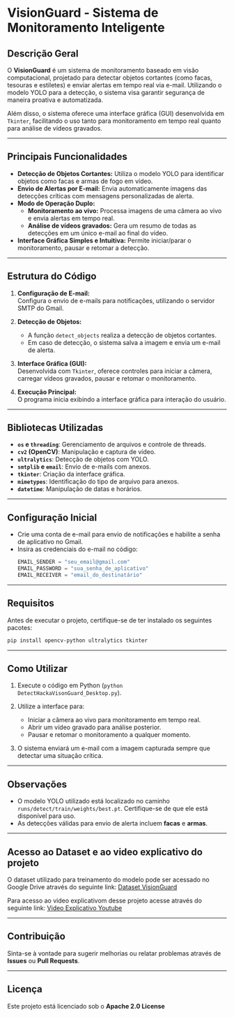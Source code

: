 
# **VisionGuard - Sistema de Monitoramento Inteligente**

## **Descrição Geral**
O **VisionGuard** é um sistema de monitoramento baseado em visão computacional, projetado para detectar objetos cortantes (como facas, tesouras e estiletes) e enviar alertas em tempo real via e-mail. Utilizando o modelo YOLO para a detecção, o sistema visa garantir segurança de maneira proativa e automatizada.

Além disso, o sistema oferece uma interface gráfica (GUI) desenvolvida em `Tkinter`, facilitando o uso tanto para monitoramento em tempo real quanto para análise de vídeos gravados.

---

## **Principais Funcionalidades**
- **Detecção de Objetos Cortantes:** Utiliza o modelo YOLO para identificar objetos como facas e armas de fogo em vídeo.
- **Envio de Alertas por E-mail:** Envia automaticamente imagens das detecções críticas com mensagens personalizadas de alerta.
- **Modo de Operação Duplo:**
  - **Monitoramento ao vivo:** Processa imagens de uma câmera ao vivo e envia alertas em tempo real.
  - **Análise de vídeos gravados:** Gera um resumo de todas as detecções em um único e-mail ao final do vídeo.
- **Interface Gráfica Simples e Intuitiva:** Permite iniciar/parar o monitoramento, pausar e retomar a detecção.

---

## **Estrutura do Código**
1. **Configuração de E-mail:**  
   Configura o envio de e-mails para notificações, utilizando o servidor SMTP do Gmail.

2. **Detecção de Objetos:**  
   - A função `detect_objects` realiza a detecção de objetos cortantes.
   - Em caso de detecção, o sistema salva a imagem e envia um e-mail de alerta.

3. **Interface Gráfica (GUI):**  
   Desenvolvida com `Tkinter`, oferece controles para iniciar a câmera, carregar vídeos gravados, pausar e retomar o monitoramento.

4. **Execução Principal:**  
   O programa inicia exibindo a interface gráfica para interação do usuário.

---

## **Bibliotecas Utilizadas**
- **`os` e `threading`**: Gerenciamento de arquivos e controle de threads.
- **`cv2` (OpenCV)**: Manipulação e captura de vídeo.
- **`ultralytics`**: Detecção de objetos com YOLO.
- **`smtplib` e `email`**: Envio de e-mails com anexos.
- **`tkinter`**: Criação da interface gráfica.
- **`mimetypes`**: Identificação do tipo de arquivo para anexos.
- **`datetime`**: Manipulação de datas e horários.

---

## **Configuração Inicial**
- Crie uma conta de e-mail para envio de notificações e habilite a senha de aplicativo no Gmail.
- Insira as credenciais do e-mail no código:
  ```python
  EMAIL_SENDER = "seu_email@gmail.com"
  EMAIL_PASSWORD = "sua_senha_de_aplicativo"
  EMAIL_RECEIVER = "email_do_destinatário"
  ```

---

## **Requisitos**

Antes de executar o projeto, certifique-se de ter instalado os seguintes pacotes:

```bash
pip install opencv-python ultralytics tkinter
```

---

## **Como Utilizar**
1. Execute o código em Python (`python DetectHackaVisonGuard_Desktop.py`).
2. Utilize a interface para:
   - Iniciar a câmera ao vivo para monitoramento em tempo real.
   - Abrir um vídeo gravado para análise posterior.
   - Pausar e retomar o monitoramento a qualquer momento.

3. O sistema enviará um e-mail com a imagem capturada sempre que detectar uma situação crítica.

---

## **Observações**
- O modelo YOLO utilizado está localizado no caminho `runs/detect/train/weights/best.pt`. Certifique-se de que ele está disponível para uso.
- As detecções válidas para envio de alerta incluem **facas** e **armas**.

---

## Acesso ao Dataset e ao video explicativo do projeto

O dataset utilizado para treinamento do modelo pode ser acessado no Google Drive através do seguinte link:
[Dataset VisionGuard](https://drive.google.com/drive/folders/13qi71kzV0WxuKdReM01d0W-EU7aWyEg6?usp=sharing)

Para acesso ao video explicativom desse projeto acesse através do seguinte link:
[Video Explicativo Youtube](https://youtu.be/-ptQVMex2xI?si=19KDhoERRBA259it)

---

## Contribuição

Sinta-se à vontade para sugerir melhorias ou relatar problemas através de **Issues** ou **Pull Requests**.

---

## Licença

Este projeto está licenciado sob o **Apache 2.0 License**
